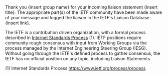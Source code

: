 Thank you {insert group name} for your incoming liaison statement {insert title}.  The appropriate part(s) of the IETF community have been made aware of your message and logged the liaison in the IETF's Liaison Database {insert link}.

The IETF is a contribution driven organization, with a formal process described in [Internet Standards Process](https://www.ietf.org/process/process) (1). IETF positions require community rough consensus with input from Working Groups via the process managed by the Internet Engineering Steering Group (IESG). Without going through the IETF's defined process to gather consensus, the IETF has no official position on any topic, including Liaison Statements.

(1) Internet Standards Process https://www.ietf.org/process/process